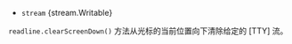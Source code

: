 <!-- YAML
added: v0.7.7
-->

* `stream` {stream.Writable}

`readline.clearScreenDown()` 方法从光标的当前位置向下清除给定的 [TTY] 流。


